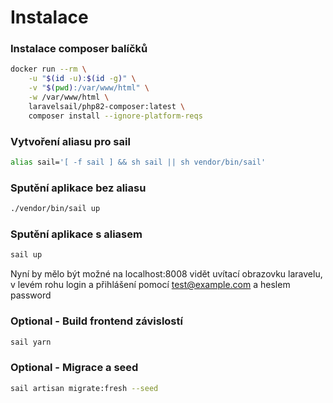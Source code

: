 # Instalace

### Instalace composer balíčků
```bash
docker run --rm \
    -u "$(id -u):$(id -g)" \
    -v "$(pwd):/var/www/html" \
    -w /var/www/html \
    laravelsail/php82-composer:latest \
    composer install --ignore-platform-reqs
```

### Vytvoření aliasu pro sail
```bash
alias sail='[ -f sail ] && sh sail || sh vendor/bin/sail'
```

### Sputění aplikace bez aliasu
```bash
./vendor/bin/sail up
```

### Sputění aplikace s aliasem
```bash
sail up
```

Nyní by mělo být možné na localhost:8008 vidět uvítací obrazovku laravelu, v levém rohu login a přihlášení pomocí test@example.com a heslem password

### Optional - Build frontend závislostí
```bash
sail yarn
```

### Optional - Migrace a seed
```bash
sail artisan migrate:fresh --seed
```
